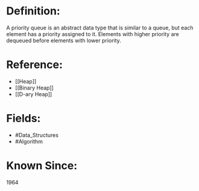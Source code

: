 

# Definition:
A priority queue is an abstract data type that is similar to a queue, but each element has a priority assigned to it. Elements with higher priority are dequeued before elements with lower priority.

# Reference:
- [[Heap]]
- [[Binary Heap]]
- [[D-ary Heap]]

# Fields: 
- #Data_Structures
- #Algorithm

# Known Since:
1964

